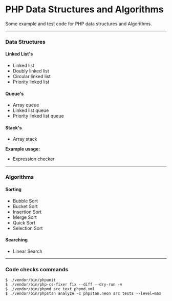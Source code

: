 # PHP Data Structures and Algorithms

Some example and test code for PHP data structures and Algorithms.

---

### Data Structures

#### Linked List's
- Linked list
- Doubly linked list
- Circular linked list
- Priority linked list

#### Queue's
- Array queue
- Linked list queue
- Priority linked list queue

#### Stack's
- Array stack

**Example usage:**
- Expression checker

---

### Algorithms
#### Sorting
- Bubble Sort
- Bucket Sort
- Insertion Sort
- Merge Sort
- Quick Sort
- Selection Sort

#### Searching
- Linear Search

---
 

### Code checks commands
```
$ ./vendor/bin/phpunit
$ ./vendor/bin/php-cs-fixer fix --diff --dry-run -v
$ ./vendor/bin/phpmd src text phpmd.xml
$ ./vendor/bin/phpstan analyze -c phpstan.neon src tests --level=max 
```
